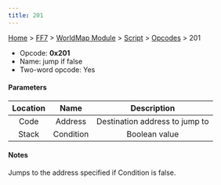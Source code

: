 ```yaml
---
title: 201
---
```


[Home](Main%20Page.md) > [FF7](FF7.md) > [WorldMap Module](FF7/WorldMap%20Module.md) > [Script](FF7/WorldMap%20Module/Script.md) > [Opcodes](FF7/WorldMap%20Module/Script/Opcodes.md) > 201

-   Opcode: **0x201**
-   Name: jump if false
-   Two-word opcode: Yes

#### Parameters

| Location |   Name    |          Description           |
|:--------:|:---------:|:------------------------------:|
|   Code   |  Address  | Destination address to jump to |
|  Stack   | Condition |         Boolean value          |

#### Notes

Jumps to the address specified if Condition is false.
